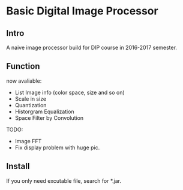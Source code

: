 # Basic Digital Image Processor
## Intro
A naive image processor build for DIP course in 2016-2017 semester.
## Function
now avaliable:
* List Image info (color space, size and so on)
* Scale in size
* Quantization
* Historgram Equalization
* Space Filter by Convolution

TODO:
* Image FFT
* Fix display problem with huge pic.

## Install
If you only need excutable file, search for \*.jar.
